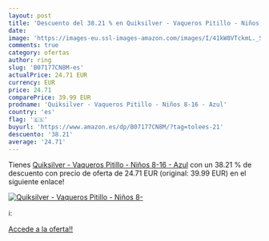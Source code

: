 ```yaml
---
layout: post
title: 'Descuento del 38.21 % en Quiksilver - Vaqueros Pitillo - Niños 8-'
date: 
image: 'https://images-eu.ssl-images-amazon.com/images/I/41kW8VTckmL._SL200_.jpg'
comments: true
category: ofertas
author: ring
slug: 'B07177CN8M-es'
actualPrice: 24.71 EUR
currency: EUR
price: 24.71
comparePrice: 39.99 EUR
prodname: 'Quiksilver - Vaqueros Pitillo - Niños 8-16 - Azul'
country: 'es'
flag: '🇪🇸'
buyurl: 'https://www.amazon.es/dp/B07177CN8M/?tag=tolees-21'
descuento: '38.21'
average: '24.71'
---
```


Tienes [Quiksilver - Vaqueros Pitillo - Niños 8-16 - Azul](https://www.amazon.es/dp/B07177CN8M/?tag=tolees-21) con un 38.21 % de descuento con precio de oferta de 24.71 EUR (original: 39.99 EUR) en el siguiente enlace!

[![Quiksilver - Vaqueros Pitillo - Niños 8-](https://images-eu.ssl-images-amazon.com/images/I/41kW8VTckmL._SL200_.jpg)](https://www.amazon.es/dp/B07177CN8M/?tag=tolees-21)

ℹ️:


[Accede a la oferta!!](https://www.amazon.es/dp/B07177CN8M/?tag=tolees-21)
